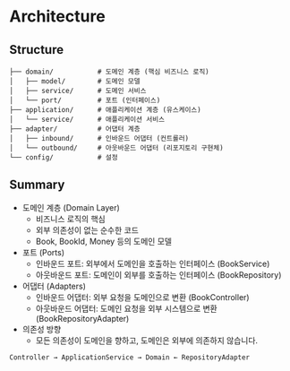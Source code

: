 # Architecture

## Structure

```text
├── domain/           # 도메인 계층 (핵심 비즈니스 로직)
│   ├── model/        # 도메인 모델
│   ├── service/      # 도메인 서비스
│   └── port/         # 포트 (인터페이스)
├── application/      # 애플리케이션 계층 (유스케이스)
│   └── service/      # 애플리케이션 서비스
├── adapter/          # 어댑터 계층
│   ├── inbound/      # 인바운드 어댑터 (컨트롤러)
│   └── outbound/     # 아웃바운드 어댑터 (리포지토리 구현체)
└── config/           # 설정
```

## Summary

- 도메인 계층 (Domain Layer)
    - 비즈니스 로직의 핵심
    - 외부 의존성이 없는 순수한 코드
    - Book, BookId, Money 등의 도메인 모델
- 포트 (Ports)
    - 인바운드 포트: 외부에서 도메인을 호출하는 인터페이스 (BookService)
    - 아웃바운드 포트: 도메인이 외부를 호출하는 인터페이스 (BookRepository)
- 어댑터 (Adapters)
    - 인바운드 어댑터: 외부 요청을 도메인으로 변환 (BookController)
    - 아웃바운드 어댑터: 도메인 요청을 외부 시스템으로 변환 (BookRepositoryAdapter)
- 의존성 방향
    - 모든 의존성이 도메인을 향하고, 도메인은 외부에 의존하지 않습니다.

```text
Controller → ApplicationService → Domain ← RepositoryAdapter
```